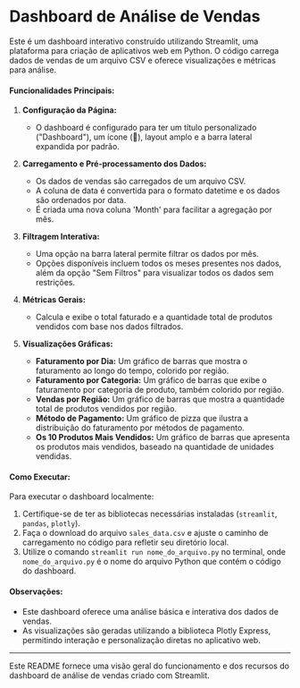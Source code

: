 # Dashboard de Análise de Vendas

Este é um dashboard interativo construído utilizando Streamlit, uma plataforma para criação de aplicativos web em Python. O código carrega dados de vendas de um arquivo CSV e oferece visualizações e métricas para análise.

#### Funcionalidades Principais:

1. **Configuração da Página:**
   - O dashboard é configurado para ter um título personalizado ("Dashboard"), um ícone (🧊), layout amplo e a barra lateral expandida por padrão.

2. **Carregamento e Pré-processamento dos Dados:**
   - Os dados de vendas são carregados de um arquivo CSV.
   - A coluna de data é convertida para o formato datetime e os dados são ordenados por data.
   - É criada uma nova coluna 'Month' para facilitar a agregação por mês.

3. **Filtragem Interativa:**
   - Uma opção na barra lateral permite filtrar os dados por mês.
   - Opções disponíveis incluem todos os meses presentes nos dados, além da opção "Sem Filtros" para visualizar todos os dados sem restrições.

4. **Métricas Gerais:**
   - Calcula e exibe o total faturado e a quantidade total de produtos vendidos com base nos dados filtrados.

5. **Visualizações Gráficas:**
   - **Faturamento por Dia:** Um gráfico de barras que mostra o faturamento ao longo do tempo, colorido por região.
   - **Faturamento por Categoria:** Um gráfico de barras que exibe o faturamento por categoria de produto, também colorido por região.
   - **Vendas por Região:** Um gráfico de barras que mostra a quantidade total de produtos vendidos por região.
   - **Método de Pagamento:** Um gráfico de pizza que ilustra a distribuição do faturamento por métodos de pagamento.
   - **Os 10 Produtos Mais Vendidos:** Um gráfico de barras que apresenta os produtos mais vendidos, baseado na quantidade de unidades vendidas.

#### Como Executar:

Para executar o dashboard localmente:

1. Certifique-se de ter as bibliotecas necessárias instaladas (`streamlit`, `pandas`, `plotly`).
2. Faça o download do arquivo `sales_data.csv` e ajuste o caminho de carregamento no código para refletir seu diretório local.
3. Utilize o comando `streamlit run nome_do_arquivo.py` no terminal, onde `nome_do_arquivo.py` é o nome do arquivo Python que contém o código do dashboard.

#### Observações:

- Este dashboard oferece uma análise básica e interativa dos dados de vendas.
- As visualizações são geradas utilizando a biblioteca Plotly Express, permitindo interação e personalização diretas no aplicativo web.

---

Este README fornece uma visão geral do funcionamento e dos recursos do dashboard de análise de vendas criado com Streamlit.

